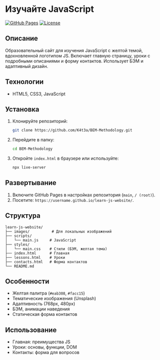 # Изучайте JavaScript

[![GitHub Pages](https://img.shields.io/badge/GitHub-Pages-brightgreen)](https://username.github.io/learn-js-website/)
[![License](https://img.shields.io/badge/License-MIT-blue)](LICENSE)

## Описание

Образовательный сайт для изучения JavaScript с желтой темой, вдохновленной логотипом JS. Включает главную страницу, уроки с подробными описаниями и форму контактов. Использует БЭМ и адаптивный дизайн.

## Технологии

- HTML5, CSS3, JavaScript

## Установка

1. Клонируйте репозиторий:
   ```bash
   git clone https://github.com/K4t3a/BEM-Methodology.git
   ```
2. Перейдите в папку:
   ```bash
   cd BEM-Methodology
   ```
3. Откройте `index.html` в браузере или используйте:
   ```bash
   npx live-server
   ```

## Развертывание

1. Включите GitHub Pages в настройках репозитория (`main`, `/ (root)`).
2. Посетите: `https://username.github.io/learn-js-website/`.

## Структура

```
learn-js-website/
├── images/          # Для локальных изображений
├── scripts/
│   └── main.js     # JavaScript
├── styles/
│   └── main.css    # Стили (БЭМ, желтая тема)
├── index.html      # Главная
├── lessons.html    # Уроки
├── contacts.html   # Форма контактов
└── README.md
```

## Особенности

- Желтая палитра (`#eab308`, `#facc15`)
- Тематические изображения (Unsplash)
- Адаптивность (768px, 480px)
- БЭМ, анимации наведения
- Статическая форма контактов

## Использование

- Главная: преимущества JS
- Уроки: основы, функции, DOM
- Контакты: форма для вопросов
